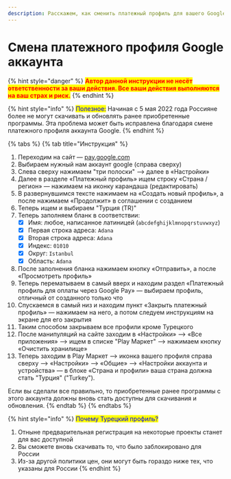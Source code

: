 ```yaml
---
description: Расскажем, как сменить платежный профиль для вашего Google аккаунта.
---
```


# Смена платежного профиля Google аккаунта

{% hint style="danger" %}
<mark style="color:red;">**Автор данной инструкции не несёт ответственности за ваши действия. Все ваши действия выполняются на ваш страх и риск.**</mark>
{% endhint %}

{% hint style="info" %}
<mark style="color:blue;">Полезное:</mark> Начиная с 5 мая 2022 года Россияне более не могут скачивать и обновлять ранее приобретенные программы. Эта проблема может быть исправлена благодаря смене платежного профиля аккаунта Google.
{% endhint %}



{% tabs %}
{% tab title="Инструкция" %}
1. Переходим на сайт —  [pay.google.com](https://pay.google.com/)
2. Выбираем нужный нам аккаунт google (справа сверху)
3. Слева сверху нажимаем "три полоски" --> далее в «Настройки»
4. Далее в разделе «Платежный профиль» ищем строку «Страна / регион» — нажимаем на иконку карандаша (редактировать)
5. В развернувшимся тексте нажимаем на «Создать новый профиль», а после нажимаем «Продолжит» в соглашении с созданием
6. Теперь ищем и выбираем "Турция (TR)"
7. Теперь заполняем бланк в соответствии:
   * [x] Имя: любое, написанное латиницей (`abcdefghijklmnopqrstuvwxyz`)
   * [x] Первая строка адреса: `Adana`
   * [x] Вторая строка адреса: `Adana`
   * [x] Индекс: `01010`
   * [x] Округ: `Istanbul`
   * [x] Область: `Adana`
8. После заполнения бланка нажимаем кнопку «Отправить», а после «Просмотреть профиль»
9. Теперь перематываем в самый вверх и находим раздел «Платежный профиль для оплаты через Google Pay» — выбираем профиль, отличный от созданного только что
10. Спускаемся в самый низ и находим пункт «Закрыть платежный профиль» — нажимаем на него, а потом следуем инструкциям на экране для его закрытия
11. Таким способом закрываем все профили кроме Турецкого
12. После манипуляций на сайте заходим в «Настройки» --> «Все приложения» --> ищем в списке "Play Маркет" --> нажимаем кнопку «Очистить хранилище»
13. Теперь заходим в Play Маркет --> иконка вашего профиля справа сверху --> «Настройки» --> «Общие» --> «Настройки аккаунта и устройства» — в блоке «Страна и профили» ваша страна должна стать "Турция" ("Turkey").



Если вы сделали все правильно, то приобретенные ранее программы с этого аккаунта должны вновь стать доступны для скачивания и обновления.
{% endtab %}
{% endtabs %}



{% hint style="info" %}
<mark style="color:blue;">Почему Турецкий профиль?</mark>

1. Отныне предварительная регистрация на некоторые проекты станет для вас доступной
2. Вы сможете вновь скачивать то, что было заблокировано для России
3. Из-за другой политики цен, они могут быть гораздо ниже тех, что указаны для России
{% endhint %}
